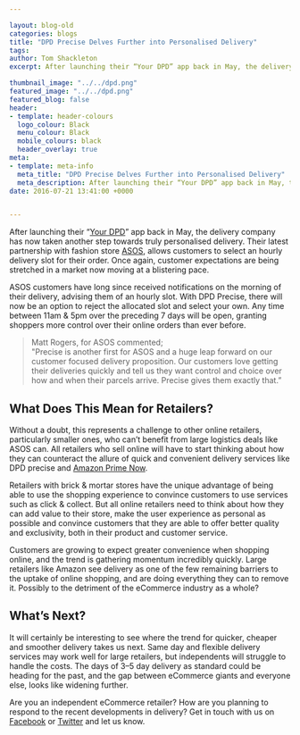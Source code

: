 ```yaml
--- 

layout: blog-old
categories: blogs
title: "DPD Precise Delves Further into Personalised Delivery"
tags:
author: Tom Shackleton
excerpt: After launching their “Your DPD” app back in May, the delivery company has now taken another step towards truly personalised delivery. Their latest partnership with fashion store ASOS, allows customers to select an hourly delivery slot for their order. Once again, customer expectations are being stretched in a market now moving at a blistering pace.

thumbnail_image: "../../dpd.png"
featured_image: "../../dpd.png"
featured_blog: false
header:
- template: header-colours
  logo_colour: Black
  menu_colour: Black
  mobile_colours: black
  header_overlay: true
meta:
- template: meta-info
  meta_title: "DPD Precise Delves Further into Personalised Delivery"
  meta_description: After launching their “Your DPD” app back in May, the delivery company has now taken another step towards truly personalised delivery. Their latest partnership with fashion store ASOS, allows customers to select an hourly delivery slot for their order. Once again, customer expectations are being stretched in a market now moving at a blistering pace.
date: 2016-07-21 13:41:00 +0000


--- 
```

After launching their “[Your DPD](https://www.statementagency.com/blog/2016/05/dpd-launches-your-dpd-geo-location-delivery-app)” app back in May, the delivery company has now taken another step towards truly personalised delivery. Their latest partnership with fashion store [ASOS](https://www.asos.com/), allows customers to select an hourly delivery slot for their order. Once again, customer expectations are being stretched in a market now moving at a blistering pace.

ASOS customers have long since received notifications on the morning of their delivery, advising them of an hourly slot. With DPD Precise, there will now be an option to reject the allocated slot and select your own. Any time between 11am & 5pm over the preceding 7 days will be open, granting shoppers more control over their online orders than ever before.

> Matt Rogers, for ASOS commented;  
> "Precise is another first for ASOS and a huge leap forward on our customer focused delivery proposition. Our customers love getting their deliveries quickly and tell us they want control and choice over how and when their parcels arrive. Precise gives them exactly that.”

What Does This Mean for Retailers?
----------------------------------

Without a doubt, this represents a challenge to other online retailers, particularly smaller ones, who can’t benefit from large logistics deals like ASOS can. All retailers who sell online will have to start thinking about how they can counteract the allure of quick and convenient delivery services like DPD precise and [Amazon Prime Now](https://www.statementagency.com/blog/2016/04/amazon-prime-now-one-hour-delivery-comes-to-leeds-and-wakefield).

Retailers with brick & mortar stores have the unique advantage of being able to use the shopping experience to convince customers to use services such as click & collect. But all online retailers need to think about how they can add value to their store, make the user experience as personal as possible and convince customers that they are able to offer better quality and exclusivity, both in their product and customer service.

Customers are growing to expect greater convenience when shopping online, and the trend is gathering momentum incredibly quickly. Large retailers like Amazon see delivery as one of the few remaining barriers to the uptake of online shopping, and are doing everything they can to remove it. Possibly to the detriment of the eCommerce industry as a whole?

  

What’s Next?
------------

It will certainly be interesting to see where the trend for quicker, cheaper and smoother delivery takes us next. Same day and flexible delivery services may work well for large retailers, but independents will struggle to handle the costs. The days of 3–5 day delivery as standard could be heading for the past, and the gap between eCommerce giants and everyone else, looks like widening further.

Are you an independent eCommerce retailer? How are you planning to respond to the recent developments in delivery? Get in touch with us on [Facebook](https://www.facebook.com/statementagency) or [Twitter](https://www.twitter.com/@Statement) and let us know.